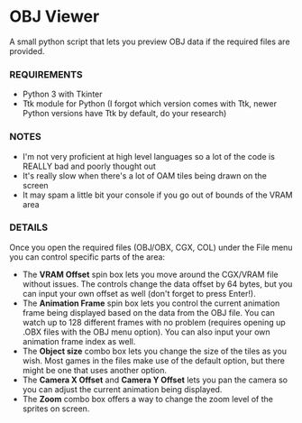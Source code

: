 # OBJ Viewer
A small python script that lets you preview OBJ data if the required files are provided.

### REQUIREMENTS
* Python 3 with Tkinter
* Ttk module for Python (I forgot which version comes with Ttk, newer Python versions have Ttk by default, do your research)

### NOTES
* I'm not very proficient at high level languages so a lot of the code is REALLY bad and poorly thought out
* It's really slow when there's a lot of OAM tiles being drawn on the screen
* It may spam a little bit your console if you go out of bounds of the VRAM area

### DETAILS
Once you open the required files (OBJ/OBX, CGX, COL) under the File menu you can control specific parts of the area:
* The **VRAM Offset** spin box lets you move around the CGX/VRAM file without issues. The controls change the data offset by 64 bytes, but you can input your own offset as well (don't forget to press Enter!).
* The **Animation Frame** spin box lets you control the current animation frame being displayed based on the data from the OBJ file. You can watch up to 128 different frames with no problem (requires opening up .OBX files with the OBJ menu option). You can also input your own animation frame index as well.
* The **Object size** combo box lets you change the size of the tiles as you wish. Most games in the files make use of the default option, but there might be one that uses another option.
* The  **Camera X Offset** and  **Camera Y Offset** lets you pan the camera so you can adjust the current animation being displayed.
* The **Zoom** combo box offers a way to change the zoom level of the sprites on screen.
